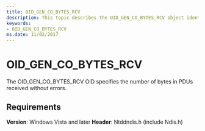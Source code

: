 ```yaml
---
title: OID_GEN_CO_BYTES_RCV
description: This topic describes the OID_GEN_CO_BYTES_RCV object identifier (OID).
keywords:
- OID_GEN_CO_BYTES_RCV
ms.date: 11/02/2017
---
```


# OID_GEN_CO_BYTES_RCV

The OID_GEN_CO_BYTES_RCV OID specifies the number of bytes in PDUs received without errors.

## Requirements

**Version**: Windows Vista and later
**Header**: Ntddndis.h (include Ndis.h)

